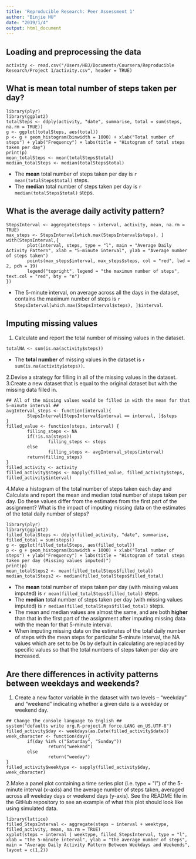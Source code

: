 ```yaml
---
title: 'Reproducible Research: Peer Assessment 1'
author: "Binjie HU"
date: "2019/1/4"
output: html_document
---
```


## Loading and preprocessing the data

```{r, echo = TRUE}
activity <- read.csv("/Users/HBJ/Documents/Coursera/Reproducible Research/Project 1/activity.csv", header = TRUE)
```

## What is mean total number of steps taken per day?

```{r, echo = TRUE}
library(plyr)
library(ggplot2)
totalSteps <- ddply(activity, "date", summarise, total = sum(steps, na.rm = TRUE))
g <- ggplot(totalSteps, aes(total))
p <- g + geom_histogram(binwidth = 1000) + xlab("Total number of steps") + ylab("Frequency") + labs(title = "Histogram of total steps taken per day") 
print(p)
mean_totalSteps <- mean(totalSteps$total)
median_totalSteps <- median(totalSteps$total)
```

* The **mean** total number of steps taken per day is `r mean(totalSteps$total)` steps.
* The **median** total number of steps taken per day is `r median(totalSteps$total)` steps.

## What is the average daily activity pattern?

```{r, echo = TRUE}
StepsInterval <- aggregate(steps ~ interval, activity, mean, na.rm = TRUE)
max_steps <- StepsInterval[which.max(StepsInterval$steps), ]
with(StepsInterval,{
        plot(interval, steps, type = "l", main = "Average Daily Activity Pattern", xlab = "5-minute interval", ylab = "Average number of steps taken")
        points(max_steps$interval, max_steps$steps, col = "red", lwd = 2, pch = 19)
        legend("topright", legend = "the maximum number of steps", text.col = "red", bty = "n")
})
```

* The 5-minute interval, on average across all the days in the dataset, contains the maximum number of steps is  `r StepsInterval[which.max(StepsInterval$steps), ]$interval`.

## Imputing missing values
1. Calculate and report the total number of missing values in the dataset.
```{r echi = TRUE}
totalNA <- sum(is.na(activity$steps))
```

* The **total number** of missing values in the dataset is `r sum(is.na(activity$steps))`.

2.Devise a strategy for filling in all of the missing values in the dataset. 
3.Create a new dataset that is equal to the original dataset but with the missing data filled in.
```{r echo = TRUE}
## All of the missing values would be filled in with the mean for that 5-minute interval ##
avgInterval_steps <- function(interval){
        StepsInterval[StepsInterval$interval == interval, ]$steps
}
filled_value <- function(steps, interval) {
        filling_steps <- NA
        if(!is.na(steps))
                filling_steps <- steps
        else
                filling_steps <- avgInterval_steps(interval)
        return(filling_steps)
}
filled_activity <- activity
filled_activity$steps <- mapply(filled_value, filled_activity$steps, filled_activity$interval)
```

4.Make a histogram of the total number of steps taken each day and Calculate and report the mean and median total number of steps taken per day. Do these values differ from the estimates from the first part of the assignment? What is the impact of imputing missing data on the estimates of the total daily number of steps?

```{r echo = TRUE}
library(plyr)
library(ggplot2)
filled_totalSteps <- ddply(filled_activity, "date", summarise, filled_total = sum(steps))
g <- ggplot(filled_totalSteps, aes(filled_total))
p <- g + geom_histogram(binwidth = 1000) + xlab("Total number of steps") + ylab("Frequency") + labs(title = "Histogram of total steps taken per day (Missing values imputed)") 
print(p)
mean_totalSteps2 <- mean(filled_totalSteps$filled_total)
median_totalSteps2 <- median(filled_totalSteps$filled_total)
```

* The **mean** total number of steps taken per day (with missing values imputed) is `r mean(filled_totalSteps$filled_total)` steps.
* The **median** total number of steps taken per day (with missing values imputed) is `r median(filled_totalSteps$filled_total)` steps.
* The mean and median values are almost the same, and are both **higher** than that in the first part of the assignment after imputing missing data with the mean for that 5-minute interval. 
* When imputing missing data on the estimates of the total daily number of steps with the mean steps for particular 5-minute interval, the NA values which are set to be 0s by default in calculating are replaced by specific values so that the total numbers of steps taken per day are increased.

## Are there differences in activity patterns between weekdays and weekends?

1. Create a new factor variable in the dataset with two levels – “weekday” and “weekend” indicating whether a given date is a weekday or weekend day.

```{r echo = TRUE}
## Change the console language to English ##
system("defaults write org.R-project.R force.LANG en_US.UTF-8")
filled_activity$day <- weekdays(as.Date(filled_activity$date))
week_character <- function(day){
        if(day %in% c("Saturday", "Sunday"))
                return("weekend")
        else
                return("weeday")
}
filled_activity$weektype <- sapply(filled_activity$day, week_character)
```

2.Make a panel plot containing a time series plot (i.e. 
type = "l") of the 5-minute interval (x-axis) and the average number of steps taken, averaged across all weekday days or weekend days (y-axis). See the README file in the GitHub repository to see an example of what this plot should look like using simulated data.

```{r echo = TRUE}
library(lattice)
filled_StepsInterval <- aggregate(steps ~ interval + weektype, filled_activity, mean, na.rm = TRUE)
xyplot(steps ~ interval | weektype, filled_StepsInterval, type = "l", xlab = "the 5-minute interval", ylab = "the average number of steps", main = "Average Daily Activity Pattern Between Weekdays and Weekends", layout = c(1,2))
```